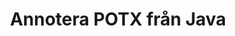 ---
############################# Static ############################
layout: "auto-gen-annotation"

############################# Head ############################
head_title: "Java POTX Annotation API Annotate i C#"
head_description: "Java API för att skapa och kommentera populära anteckningstyper från POTX, bilder, ritningar och dokumentfilformat."

############################# Header ############################
title: "Annotera POTX från Java"
description: ""
bg_image: "https://cms.admin.containerize.com/templates/aspose/App_Themes/V3/images/bg/header1.png"
bg_overlay: false
button:
    enable: true
    icon: "fas fa-arrow-down"
    label: "Ladda ner gratis provversion"
    link: "https://downloads.groupdocs.com/annotation/java"

############################# About ############################
about:
    enable: true
    title: "Om GroupDocs.Annotation for Java API"
    content: |
        GroupDocs.Annotation for Java API är ett bibliotek som låter dig lägga till kommentarer till PDF, Word och andra dokument på Mac, Windows eller Ubuntu. [GroupDocs.Annotation for Java](/annotation/java) är ett inbyggt Java API för att hantera kommentarer med omfattande stöd för att skapa, lägga till, redigera, ta bort, extrahera och exportera kommentarer från bilder och olika andra dokument. Den fullständiga listan över dokumentformat som stöds kan du se på denna [sida](https://docs.groupdocs.com/annotation/java/supported-document-formats/).
        Detta bibliotek låter dig arbeta inte bara med POTX dokument utan också med många andra typer av dokument som Word, Excel, PowerPoint, Outlook e-post, Visio, Adobe, OpenDocument, OpenOffice, Photoshop, AutoCad och många andra.
        GroupDocs.Annotation for Java API låter dig skapa och lägga till nya anteckningar, redigera kommentarer, extrahera kommentarer, anteckningar och ta bort dem från dokument. Biblioteket stöder 13 olika anteckningstyper, inklusive text, polylinje, område, understrykning, punkt, vattenstämpel, pil, ellips, textersättning, avstånd, textfält, resursredigering i PDF, HTML, Microsoft Word-dokument, kalkylblad, diagram, presentationer, ritningar, bilder och många andra filformat.
        Exemplet (se nedan) visar hur du arbetar med POTX-dokument, i det här exemplet kan du se huvudstegen för hur du arbetar med GroupDocs. Annotation: Konfigurera en licens, öppna ett dokument du vill arbeta med, skapa en annotering, lägga till dataobjekt för att ställa in anteckningsegenskaper enligt dina krav och spara resultatet på önskad plats. Du kan också titta mer detaljerat på de funktioner som stöds på vår github [sida](https://github.com/groupdocs-annotation/GroupDocs.Annotation-for-Java), eller i vår produkt [dokumentation](https://docs.groupdocs.com/annotation/java/getting-started/).

############################# Steps ############################
howTo_Add:
steps_Add:
    enable: true
    title_left: "Steg för att lägga till kommentarer till POTX i Java"
    content_left: |
        [GroupDocs.Annotation](/annotation/java/) gör det enkelt för Java-utvecklare att lägga till olika annoteringstyper till POTX-filer i valfri Java-baserad applikation genom att implementera några enkla steg.
        *   Skapa svarsobjekt med kommentar och datum.
        *   Skapa AreaAnnotation-objekt, ställ in områdesalternativ och lägg till svar.
        *   Skapa Annotator-objekt och lägg till områdesanteckning.
        *   Spara utdatafil.
    title_right: "Systemkrav"
    content_right: |
        GroupDocs.Annotation för Java API:er stöds på alla större plattformar och operativsystem. Innan du kör koden nedan, se till att du har följande förutsättningar installerade på ditt system.
        *   Operativsystem: Microsoft Windows, Linux, MacOS
        *   Utvecklingsmiljö: NetBeans, Intellij IDEA, Eclipse etc
        *   Java Runtime Environment: Java 7 (1.7) och högre
        *   Hämta den senaste versionen av GroupDocs.Annotation for Java från [GroupDocs Artifact Repository](https://repository.groupdocs.com/webapp/#/artifacts/browse/tree/General/repo/com/groupdocs/groupdocs-annotation)

############################# Preview ############################
preview_Add:
    enable: true
    title: Förhandsgranskning av anteckningar och kodexempel
    content: |
        ![Annotation preview image](https://docs.groupdocs.com/annotation/java/images/add-area-annotation.png)
    code: |
        ```java
        // Create an instance of Reply class and add comments
        Reply firstReply = new Reply();
        firstReply.setComment("First comment");
        firstReply.setRepliedOn(Calendar.getInstance().getTime());
        
        Reply secondReply = new Reply();
        secondReply.setComment("Second comment");
        secondReply.setRepliedOn(Calendar.getInstance().getTime());
        
        List<Reply> replies = new ArrayList<Reply>();
        replies.add(firstReply);
        replies.add(secondReply);
        
        // Create an instance of AreaAnnotation class and set options
        AreaAnnotation area = new AreaAnnotation();
        area.setBackgroundColor(65535);
        area.setBox(new Rectangle(100, 100, 100, 100));
        area.setCreatedOn(Calendar.getInstance().getTime());
        area.setMessage("This is area annotation");
        area.setOpacity(0.7);
        area.setPageNumber(0);
        area.setPenColor(65535);
        area.setPenStyle(PenStyle.Dot);
        area.setPenWidth((byte) 3);
        area.setReplies(replies);
        
        // Create an instance of Annotator class
        Annotator annotator = new Annotator("input.bmp");
        
        // Add annotation
        annotator.add(area);
        
        // Save to file
        annotator.save("output.bmp");
        annotator.dispose();
        ```

############################# Steps ############################
howTo_Remove:
steps_Remove:
    enable: true
    title_left: "Steg för att ta bort anteckningar från POTX i Java"
    content_left: |
        [GroupDocs.Annotation](/annotation/java/) gör det enklare för Java-utvecklare att ta bort anteckningsdetaljer från POTX-filer i valfri Java-baserad applikation genom att implementera några enkla steg.
        *   Skapa svarsobjekt med kommentar och datum.
        *   Instantiera SaveOptions-objektet och ställ in AnnotationTypes = AnnotationType.None.
        *   Anropa sparmetoden med resulterande dokumentsökväg eller ström och SaveOptions-objekt.

############################# Preview ############################
preview_Remove:
    enable: true
    code: |
        ```java
        // Create an instance of Annotator class 
        Annotator annotator = new Annotator("C://input.bmp");

        // Remove annotation by set type None 
        SaveOptions saveOptions = new SaveOptions();
        saveOptions.setAnnotationTypes(AnnotationType.None);

        // Save annotation to output file
        annotator.save("C://output.bmp", saveOptions);
        annotator.dispose();
        ```

############################# Steps ############################
howTo_Edit:
steps_Edit:
    enable: true
    title_left: "Steg för att redigera kommentarer från POTX i Java"
    content_left: |
        [GroupDocs.Annotation](/annotation/java/) gör det enklare för Java-utvecklare att uppdatera olika annoteringsegenskaper från POTX-filer i valfri Java-baserad applikation genom att implementera några enkla steg.
        *   Instantiera Annotator-objekt med indatadokumentsökväg eller -ström med instansierade LoadOptions med ImportAnnotations = true.
        *   Skapa en AnnotationBase-implementering och ange Id för existerande anteckning (om anteckning med det Id inte hittas, kommer ingenting att ändras) eller sökvägslista med anteckningar (alla existerande anteckningar kommer att tas bort).
        *   Anrop uppdateringsmetod för Annotator-objekt med godkända anteckningar.
        *   Anropa sparmetoden med resulterande dokumentsökväg eller ström och SaveOptions-objekt.

############################# Preview ############################
preview_Edit:
    enable: true
    code: |
        ```java
        String outputPath = "UpdateAnnotation.bmp";

        // Create an instance of Annotator class
        Annotator annotator = new Annotator("input.bmp");
        
        // Create an instance of Reply class for first example and add comments
        Reply reply1 = new Reply();
        reply1.setComment("Original first comment");
        reply1.setRepliedOn(Calendar.getInstance().getTime());
        
        Reply reply2 = new Reply();
        reply2.setComment("Original second comment");
        reply2.setRepliedOn(Calendar.getInstance().getTime());
        
        java.util.List replies = new ArrayList();
        replies.add(reply1);
        replies.add(reply2);
        
        // Create an instance of AreaAnnotation class and set options
        AreaAnnotation original = new AreaAnnotation();
        original.setId(1);
        original.setBackgroundColor(65535);
        original.setBox(new Rectangle(100, 100, 100, 100));
        original.setCreatedOn(Calendar.getInstance().getTime());
        original.setMessage("This is original annotation");
        original.setReplies(replies);
        
        // Add original annotation
        annotator.add(original);
        annotator.save(outputPath);
        annotator.dispose();
        
        LoadOptions loadOptions = new LoadOptions();
        
        // Open annotated document
        Annotator annotator1 = new Annotator(outputPath, loadOptions);
        
        // Create an instance of Reply class for update first example
        Reply reply3 = new Reply();
        reply3.setComment("Updated first comment");
        reply3.setRepliedOn(Calendar.getInstance().getTime());
        
        Reply reply4 = new Reply();
        reply4.setComment("Updated second comment");
        reply4.setRepliedOn(Calendar.getInstance().getTime());
        
        java.util.List replies1 = new ArrayList();
        replies1.add(reply3);
        replies1.add(reply4);

        // Suggest we want change some properties of existed annotation
        AreaAnnotation updated = new AreaAnnotation();
        updated.setId(1);
        updated.setBackgroundColor(255);
        updated.setBox(new Rectangle(0, 0, 50, 200));
        updated.setCreatedOn(Calendar.getInstance().getTime());
        updated.setMessage("This is updated annotation");
        updated.setReplies(replies1);
        
        // Update and save annotation
        annotator1.update(updated);
        annotator1.save(outputPath);
        annotator1.dispose();
        ```

############################# Steps ############################
howTo_Extract:
steps_Extract:
    enable: true
    title_left: "Steg för att extrahera kommentarer från POTX i Java"
    content_left: |
        [GroupDocs.Annotation](/annotation/java/) gör det enkelt för Java-utvecklare att kommentera dokument och extrahera anteckningsinformation från POTX-filer i alla Java-baserade program genom att implementera några enkla steg.
        *   Skapa svarsobjekt med kommentar och datum.
        *   Instantiera LoadOptions-objektet och anrop SetImportAnnotations med sant argument.
        *   Definiera variabel med typen List.
        *   Anrop get-metoden och returnera resultatet till variabeln ovan.

############################# Preview ############################
preview_Extract:
    enable: true
    code: |
        ```java
        // For using this example input file ("annotated.bmp") must be with annotations
        LoadOptions loadOptions = new LoadOptions();
        
        // Create an instance of Annotator class and get annotations
        final Annotator annotator = new Annotator("annotated.bmp", loadOptions);
        List annotations = annotator.get();
        ```

############################# Demos ############################
demos:
    enable: true
    title: "Live-demos att lägga till, ta bort, redigera, extrahera kommentarer till dokument och bilder"
    content: |
        Lägg till, ta bort, redigera och extrahera kommentarer till filen POTX just nu genom att besöka webbplatsen [GroupDocs.Annotation Live Demos](https://products.groupdocs.app/annotation/family). Livedemon har följande fördelar

############################# About Formats ############################
about_formats:
    enable: true
    format:
        # format loop
        - icon: "far fa-file-potx"
          title: "Om filformatet POTX"
          content: |
            Filer med tillägget .POTX representerar Microsoft PowerPoint-mallpresentationer som skapas med Microsoft PowerPoint 2007 och senare. Det här formatet skapades för att ersätta POT-filformatet som är baserat på det binära filformatet och stöds av PowerPoint 97-2003. Filerna som genereras kan användas för att skapa presentationer som har samma layout och andra inställningar som krävs för att tillämpas på nya filer. Dessa inställningar kan inkludera stilar, bakgrunder, färgpalett, typsnitt och standardinställningar. Sådana filer genereras för att skapa färdiga mallfiler för officiellt bruk.

          link: "https://docs.fileformat.com/image/potx/"

############################# More Formats ############################
more_formats:
    enable: true
    title: "Arbeta med andra populära dokumentformat"
    content: |
        Uppdatera annoteringsegenskaper från några av de populära filformaten enligt nedan.
    format:
        # format loop
        - name: "Annotate PDF document"
          link: "https://products.groupdocs.com/annotation/java/pdf/"
          description: "Adobe Portable Document Format"

        # format loop
        - name: "Annotate DOC document"
          link: "https://products.groupdocs.com/annotation/java/doc/"
          description: "Microsoft Word Document"

        # format loop
        - name: "Annotate DOCM document"
          link: "https://products.groupdocs.com/annotation/java/docm/"
          description: "Microsoft Word Macro-Enabled Document"

        # format loop
        - name: "Annotate DOCX document"
          link: "https://products.groupdocs.com/annotation/java/docx/"
          description: "Microsoft Word Open XML Document"

        # format loop
        - name: "Annotate DOT document"
          link: "https://products.groupdocs.com/annotation/java/dot/"
          description: "Microsoft Word Document Template"

        # format loop
        - name: "Annotate DOTX document"
          link: "https://products.groupdocs.com/annotation/java/dotx/"
          description: "Word Open XML Document Template"

        # format loop
        - name: "Annotate RTF document"
          link: "https://products.groupdocs.com/annotation/java/rtf/"
          description: "Rich Text Document"

        # format loop
        - name: "Annotate ODT document"
          link: "https://products.groupdocs.com/annotation/java/odt/"
          description: "Open Document Text"

        # format loop
        - name: "Annotate XLS document"
          link: "https://products.groupdocs.com/annotation/java/xls/"
          description: "Microsoft Excel Binary File Format"

        # format loop
        - name: "Annotate XLSX document"
          link: "https://products.groupdocs.com/annotation/java/xlsx/"
          description: "Microsoft Excel Open XML Spreadsheet"

        # format loop
        - name: "Annotate XLSM document"
          link: "https://products.groupdocs.com/annotation/java/xlsm/"
          description: "Microsoft Excel Macro-Enabled Spreadsheet"

        # format loop
        - name: "Annotate XLSB document"
          link: "https://products.groupdocs.com/annotation/java/xlsb/"
          description: "Microsoft Excel Binary Worksheet"

        # format loop
        - name: "Annotate ODS document"
          link: "https://products.groupdocs.com/annotation/java/ods/"
          description: "Open Document Spreadsheet"

        # format loop
        - name: "Annotate PPT document"
          link: "https://products.groupdocs.com/annotation/java/ppt/"
          description: "PowerPoint Presentation"

        # format loop
        - name: "Annotate PPTX document"
          link: "https://products.groupdocs.com/annotation/java/pptx/"
          description: "PowerPoint Open XML Presentation"

        # format loop
        - name: "Annotate PPSX document"
          link: "https://products.groupdocs.com/annotation/java/ppsx/"
          description: "PowerPoint Open XML Slide Show"

        # format loop
        - name: "Annotate POTM document"
          link: "https://products.groupdocs.com/annotation/java/potm/"
          description: "Microsoft PowerPoint Template"

        # format loop
        - name: "Annotate PPTM document"
          link: "https://products.groupdocs.com/annotation/java/pptm/"
          description: "Microsoft PowerPoint Presentation"

        # format loop
        - name: "Annotate PPS document"
          link: "https://products.groupdocs.com/annotation/java/pps/"
          description: "Microsoft PowerPoint 97-2003 Slide Show"

        # format loop
        - name: "Annotate ODP document"
          link: "https://products.groupdocs.com/annotation/java/odp/"
          description: "OpenDocument Presentation"

        # format loop
        - name: "Annotate HTML document"
          link: "https://products.groupdocs.com/annotation/java/html/"
          description: "HyperText Markup Language"

        # format loop
        - name: "Annotate TIFF document"
          link: "https://products.groupdocs.com/annotation/java/tiff/"
          description: "Tagged Image File Format"

        # format loop
        - name: "Annotate JPEG document"
          link: "https://products.groupdocs.com/annotation/java/jpeg/"
          description: "JPEG Image"

        # format loop
        - name: "Annotate PNG document"
          link: "https://products.groupdocs.com/annotation/java/png/"
          description: "Portable Network Graphic"

        # format loop
        - name: "Annotate EML document"
          link: "https://products.groupdocs.com/annotation/java/eml/"
          description: "E-mail Message"

        # format loop
        - name: "Annotate MSG document"
          link: "https://products.groupdocs.com/annotation/java/msg/"
          description: "Microsoft Outlook E-mail Message"

        # format loop
        - name: "Annotate VSD document"
          link: "https://products.groupdocs.com/annotation/java/vsd/"
          description: "Microsoft Visio 2003-2010 Drawing"

        # format loop
        - name: "Annotate VSDX document"
          link: "https://products.groupdocs.com/annotation/java/vsdx/"
          description: "Microsoft Visio Drawing"

        # format loop
        - name: "Annotate VSS document"
          link: "https://products.groupdocs.com/annotation/java/vss/"
          description: "Microsoft Visio 2003-2010 Stencil"

        # format loop
        - name: "Annotate VST document"
          link: "https://products.groupdocs.com/annotation/java/vst/"
          description: "Microsoft Visio 2013 Stencil"

        # format loop
        - name: "Annotate DWG document"
          link: "https://products.groupdocs.com/annotation/java/dwg/"
          description: "Autodesk Design Data Formats"

        # format loop
        - name: "Annotate DXF document"
          link: "https://products.groupdocs.com/annotation/java/dxf/"
          description: "AutoCAD Drawing Interchange"

        # format loop
        - name: "Annotate DCM document"
          link: "https://products.groupdocs.com/annotation/java/dcm/"
          description: "Digital Imaging and Communications in Medicine"

        # format loop
        - name: "Annotate WMF document"
          link: "https://products.groupdocs.com/annotation/java/wmf/"
          description: "Windows Metafile"

        # format loop
        - name: "Annotate EMF document"
          link: "https://products.groupdocs.com/annotation/java/emf/"
          description: "Enhanced Metafile Format"


############################# Back to top ###############################
back_to_top:
    enable: true
---